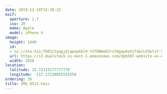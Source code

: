 ```yaml
---
date: 2019-11-18T15:38:22
exif:
  aperture: 1.7
  iso: 20
  make: Apple
  model: iPhone X
image:
  height: 1440
  id:
  - ni://sha-512;Tb01CSyqgjdjqpop6blH-Y2TDBHeD3rv7mgqwXeXsT4pcLFdotsT-SYFSrozSShYtwwZoyzpzJUQk00JjEdlNQ
  url: https://s3.dualstack.us-east-1.amazonaws.com/dpb587-website-us-east-1/asset/gallery/2019-san-diego/d2ad2e05-860c-9d7b-f7a1-a50aa3cbdb9f~1920.jpg
  width: 1920
location:
  latitude: 32.72315277777778
  longitude: -117.17228055555556
ordering: 26
title: IMG_8513.heic
---
```

